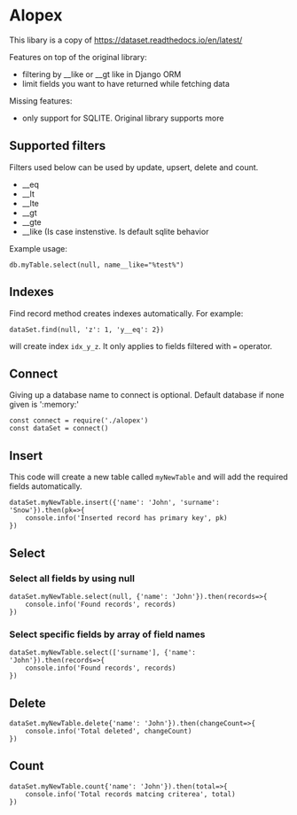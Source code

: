 # Alopex

This libary is a copy of https://dataset.readthedocs.io/en/latest/ 

Features on top of the original library:
 - filtering by __like or __gt like in Django ORM
 - limit fields you want to have returned while fetching data 

Missing features:
 - only support for SQLITE. Original library supports more 

## Supported filters
Filters used below can be used by update, upsert, delete and count.
 - __eq
 - __lt
 - __lte
 - __gt
 - __gte
 - __like (Is case instenstive. Is default sqlite behavior

Example usage:
```
db.myTable.select(null, name__like="%test%")
```
## Indexes
Find record method creates indexes automatically.
For example: 
```
dataSet.find(null, 'z': 1, 'y__eq': 2})
```
will create index `idx_y_z`. 
It only applies to fields filtered with `=` operator. 

## Connect
Giving up a database name to connect is optional. Default database if none given is ':memory:'
```
const connect = require('./alopex')
const dataSet = connect()
```

## Insert
This code will create a new table called `myNewTable` and will add the required fields automatically.
```
dataSet.myNewTable.insert({'name': 'John', 'surname': 'Snow'}).then(pk=>{
    console.info('Inserted record has primary key', pk)
})
```

## Select
### Select all fields by using null
```
dataSet.myNewTable.select(null, {'name': 'John'}).then(records=>{
    console.info('Found records', records)
})
```
### Select specific fields by array of field names
```
dataSet.myNewTable.select(['surname'], {'name': 'John'}).then(records=>{
    console.info('Found records', records)
})
```

## Delete 
```
dataSet.myNewTable.delete{'name': 'John'}).then(changeCount=>{
    console.info('Total deleted', changeCount)
})
```

## Count
```
dataSet.myNewTable.count{'name': 'John'}).then(total=>{
    console.info('Total records matcing criterea', total)
})
```

